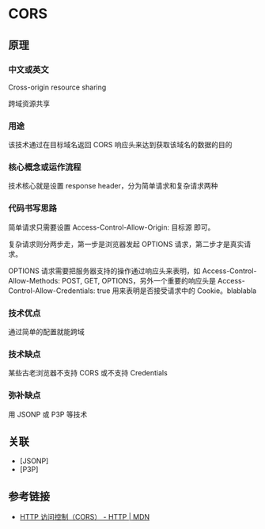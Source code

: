 # CORS

## 原理

### 中文或英文

Cross-origin resource sharing

跨域资源共享

### 用途

该技术通过在目标域名返回 CORS 响应头来达到获取该域名的数据的目的

### 核心概念或运作流程

技术核心就是设置 response header，分为简单请求和复杂请求两种

### 代码书写思路

简单请求只需要设置 Access-Control-Allow-Origin: 目标源 即可。

复杂请求则分两步走，第一步是浏览器发起 OPTIONS 请求，第二步才是真实请求。

OPTIONS 请求需要把服务器支持的操作通过响应头来表明，如 Access-Control-Allow-Methods: POST, GET, OPTIONS，另外一个重要的响应头是 Access-Control-Allow-Credentials: true 用来表明是否接受请求中的 Cookie。blablabla

### 技术优点

通过简单的配置就能跨域

### 技术缺点

某些古老浏览器不支持 CORS 或不支持 Credentials

### 弥补缺点

用 JSONP 或 P3P 等技术

## 关联

- [JSONP]
- [P3P]

## 参考链接

- [HTTP 访问控制（CORS） - HTTP | MDN](https://developer.mozilla.org/zh-CN/docs/Web/HTTP/Access_control_CORS)
